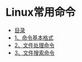 # Linux常用命令

* [目录](README.md)
* [1、命令基本格式](Basic.md)
* [2、文件处理命令](Directory.md)
* [3、文件搜索命令](Find.md)


